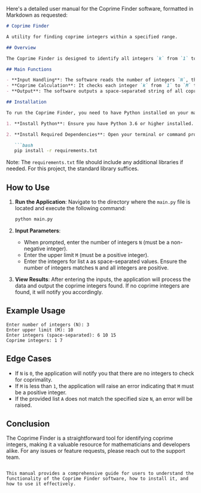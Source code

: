 Here's a detailed user manual for the Coprime Finder software, formatted in Markdown as requested:

```markdown
# Coprime Finder

A utility for finding coprime integers within a specified range.

## Overview

The Coprime Finder is designed to identify all integers `k` from `1` to `M` that are coprime with all integers in a given list `A`. This software is useful for mathematical computations and number theory applications.

## Main Functions

- **Input Handling**: The software reads the number of integers `N`, the upper limit `M`, and the list of integers `A` from standard input.
- **Coprime Calculation**: It checks each integer `k` from `1` to `M` to determine if it is coprime with all integers in `A` using the greatest common divisor (GCD).
- **Output**: The software outputs a space-separated string of all coprime integers found.

## Installation

To run the Coprime Finder, you need to have Python installed on your machine. Follow these steps to set up the environment:

1. **Install Python**: Ensure you have Python 3.6 or higher installed. You can download it from [python.org](https://www.python.org/downloads/).

2. **Install Required Dependencies**: Open your terminal or command prompt and run the following command to install the necessary libraries:

   ```bash
   pip install -r requirements.txt
   ```

   Note: The `requirements.txt` file should include any additional libraries if needed. For this project, the standard library suffices.

## How to Use

1. **Run the Application**: Navigate to the directory where the `main.py` file is located and execute the following command:

   ```bash
   python main.py
   ```

2. **Input Parameters**:
   - When prompted, enter the number of integers `N` (must be a non-negative integer).
   - Enter the upper limit `M` (must be a positive integer).
   - Enter the integers for list `A` as space-separated values. Ensure the number of integers matches `N` and all integers are positive.

3. **View Results**: After entering the inputs, the application will process the data and output the coprime integers found. If no coprime integers are found, it will notify you accordingly.

## Example Usage

```
Enter number of integers (N): 3
Enter upper limit (M): 10
Enter integers (space-separated): 6 10 15
Coprime integers: 1 7
```

## Edge Cases

- If `N` is `0`, the application will notify you that there are no integers to check for coprimality.
- If `M` is less than `1`, the application will raise an error indicating that `M` must be a positive integer.
- If the provided list `A` does not match the specified size `N`, an error will be raised.

## Conclusion

The Coprime Finder is a straightforward tool for identifying coprime integers, making it a valuable resource for mathematicians and developers alike. For any issues or feature requests, please reach out to the support team.

```

This manual provides a comprehensive guide for users to understand the functionality of the Coprime Finder software, how to install it, and how to use it effectively.